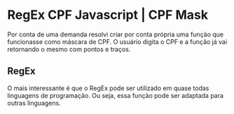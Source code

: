 # RegEx CPF Javascript | CPF Mask
Por conta de uma demanda resolvi criar por conta própria uma função que funcionasse como máscara de CPF. O usuário digita o CPF e a função já vai retornando o mesmo com pontos e traços.

## RegEx
O mais interessante é que o RegEx pode ser utilizado em quase todas linguagens de programação. Ou seja, essa função pode ser adaptada para outras linguagens.